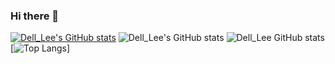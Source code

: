 ### Hi there 👋

<!--
**DouBi235/DouBi235** is a ✨ _special_ ✨ repository because its `README.md` (this file) appears on your GitHub profile.

Here are some ideas to get you started:

- 🔭 I’m currently working on ...
- 🌱 I’m currently learning ...
- 👯 I’m looking to collaborate on ...
- 🤔 I’m looking for help with ...
- 💬 Ask me about ...
- 📫 How to reach me: ...
- 😄 Pronouns: ...
- ⚡ Fun fact: ...
-->
[![Dell_Lee's GitHub stats](https://github-readme-stats.vercel.app/api?username=DouBi235)](https://github.com/anuraghazra/github-readme-stats)
![Dell_Lee's GitHub stats](https://github-readme-stats.vercel.app/api?username=DouBi235&show_icons=true)
![Dell_Lee GitHub stats](https://github-readme-stats.vercel.app/api?username=DouBi235&show_icons=true&theme=radical)
[![Top Langs](https://github-readme-stats.vercel.app/api/top-langs/?username=DouBi235&layout=compact)]




